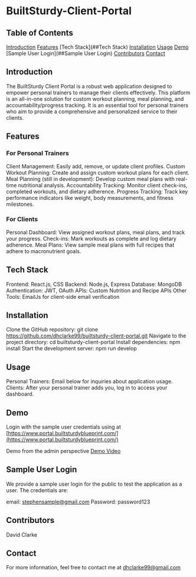 # BuiltSturdy-Client-Portal

## Table of Contents
[Introduction](##Introduction)
[Features](##Features)
[Tech Stack](##Tech Stack)
[Installation](##Installation)
[Usage](##Usage)
[Demo](##Demo)
[Sample User Login](##Sample User Login)
[Contributors](##Contributers)
[Contact](##Contact)

## Introduction
The BuiltSturdy Client Portal is a robust web application designed to empower personal trainers to manage their clients effectively. This platform is an all-in-one solution for custom workout planning, meal planning, and accountability/progress tracking. It is an essential tool for personal trainers who aim to provide a comprehensive and personalized service to their clients.

## Features
### For Personal Trainers
Client Management: Easily add, remove, or update client profiles.
Custom Workout Planning: Create and assign custom workout plans for each client.
Meal Planning (still in development): Develop custom meal plans with real-time nutritional analysis.
Accountability Tracking: Monitor client check-ins, completed workouts, and dietary adherence.
Progress Tracking: Track key performance indicators like weight, body measurements, and fitness milestones.

### For Clients
Personal Dashboard: View assigned workout plans, meal plans, and track your progress.
Check-ins: Mark workouts as complete and log dietary adherence.
Meal Plans: View sample meal plans with full recipes that adhere to macronutrient goals.

## Tech Stack
Frontend: React.js, CSS
Backend: Node.js, Express
Database: MongoDB
Authentication: JWT, OAuth
APIs: Custom Nutrition and Recipe APIs
Other Tools: EmailJs for client-side email verification

## Installation
Clone the GitHub repository: git clone https://github.com/dhclarke99/builtsturdy-client-portal.git
Navigate to the project directory: cd builtsturdy-client-portal
Install dependencies: npm install
Start the development server: npm run develop

## Usage
Personal Trainers: Email below for inquiries about application usage.
Clients: After your personal trainer adds you, log in to access your dashboard.

## Demo
Login with the sample user credentials using at [https://www.portal.builtsturdyblueprint.com/](https://www.portal.builtsturdyblueprint.com/)

Demo from the admin perspective
[Demo Video](https://drive.google.com/file/d/1zfOPTbJqNbLmVLG-UvCiQHcfwil-N7oA/view)



## Sample User Login
We provide a sample user login for the public to test the application as a user. The credentials are:

email: stephensample@gmail.com
Password: password123

## Contributors
David Clarke

## Contact
For more information, feel free to contact me at dhclarke99@gmail.com

